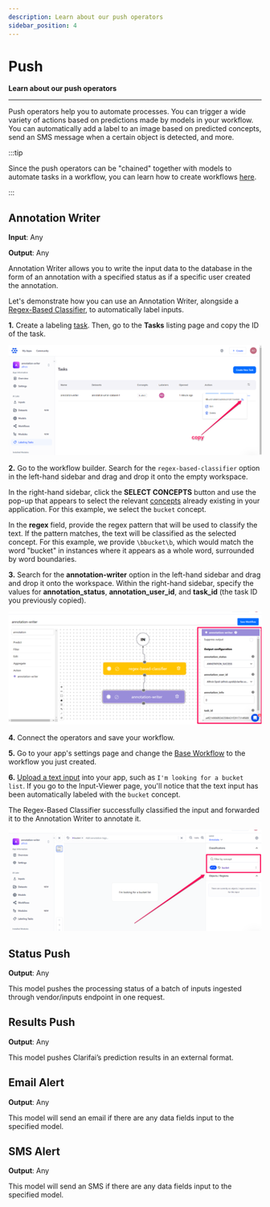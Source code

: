 ```yaml
---
description: Learn about our push operators
sidebar_position: 4
---
```


# Push

**Learn about our push operators**
<hr />

Push operators help you to automate processes. You can trigger a wide variety of actions based on predictions made by models in your workflow. You can automatically add a label to an image based on predicted concepts, send an SMS message when a certain object is detected, and more.

:::tip

Since the push operators can be "chained" together with models to automate tasks in a workflow, you can learn how to create workflows [here](https://docs.clarifai.com/portal-guide/workflows/input-nodes#create-your-workflow). 

:::

## Annotation Writer 

**Input**: Any

**Output**: Any

Annotation Writer allows you to write the input data to the database in the form of an annotation with a specified status as if a specific user created the annotation. 

Let's demonstrate how you can use an Annotation Writer, alongside a [Regex-Based Classifier](https://docs.clarifai.com/portal-guide/model/agent-system-operators/algorithmic-predict/#regex-based-classifier), to automatically label inputs.

**1.** Create a labeling [task](https://docs.clarifai.com/portal-guide/annotate/create-a-task). Then, go to the **Tasks** listing page and copy the ID of the task. 

![](/img/others/annotation_writer_1.png)

**2.** Go to the workflow builder. Search for the `regex-based-classifier` option in the left-hand sidebar and drag and drop it onto the empty workspace.

In the right-hand sidebar, click the **SELECT CONCEPTS** button and use the pop-up that appears to select the relevant [concepts](https://docs.clarifai.com/portal-guide/concepts/create-get-update-delete) already existing in your application. For this example, we select the `bucket` concept. 

In the **regex** field, provide the regex pattern that will be used to classify the text. If the pattern matches, the text will be classified as the selected concept. For this example, we provide `\bbucket\b`, which would match the word "bucket" in instances where it appears as a whole word, surrounded by word boundaries.

**3.** Search for the **annotation-writer** option in the left-hand sidebar and drag and drop it onto the workspace. Within the right-hand sidebar, specify the values for **annotation_status**, **annotation_user_id**, and **task_id** (the task ID you previously copied). 

![](/img/others/annotation_writer_2.png)

**4.** Connect the operators and save your workflow. 

**5.** Go to your app's settings page and change the [Base Workflow](https://docs.clarifai.com/portal-guide/workflows/base-workflows/) to the workflow you just created. 

**6.** [Upload a text input](https://docs.clarifai.com/portal-guide/data/#upload-inputs) into your app, such as `I'm looking for a bucket list`. If you go to the Input-Viewer page, you'll notice that the text input has been automatically labeled with the `bucket` concept. 

The Regex-Based Classifier successfully classified the input and forwarded it to the Annotation Writer to annotate it. 

![](/img/others/annotation_writer_3.png)

## Status Push 

**Output**: Any

This model pushes the processing status of a batch of inputs ingested through vendor/inputs endpoint in one request.

## Results Push 

**Output**: Any

This model pushes Clarifai’s prediction results in an external format.

## Email Alert

**Output**: Any

This model will send an email if there are any data fields input to the specified model.

## SMS Alert 

**Output**: Any

This model will send an SMS if there are any data fields input to the specified model.

